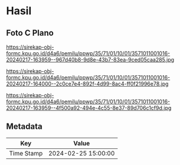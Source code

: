 # Hasil

## Foto C Plano

https://sirekap-obj-formc.kpu.go.id/d4a6/pemilu/ppwp/35/71/01/10/01/3571011001016-20240217-163959--967d40b8-9d8e-43b7-83ea-9ced05caa285.jpg

https://sirekap-obj-formc.kpu.go.id/d4a6/pemilu/ppwp/35/71/01/10/01/3571011001016-20240217-164000--2c0ce7e4-892f-4d99-8ac4-ff0f21996e78.jpg

https://sirekap-obj-formc.kpu.go.id/d4a6/pemilu/ppwp/35/71/01/10/01/3571011001016-20240217-163959--4f500a92-494e-4c55-8e37-89d706c1cf9d.jpg


## Metadata

| Key        | Value               |
| ---------- | ------------------- |
| Time Stamp | 2024-02-25 15:00:00 |



